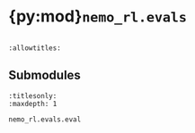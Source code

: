 # {py:mod}`nemo_rl.evals`

```{py:module} nemo_rl.evals
```

```{autodoc2-docstring} nemo_rl.evals
:allowtitles:
```

## Submodules

```{toctree}
:titlesonly:
:maxdepth: 1

nemo_rl.evals.eval
```

